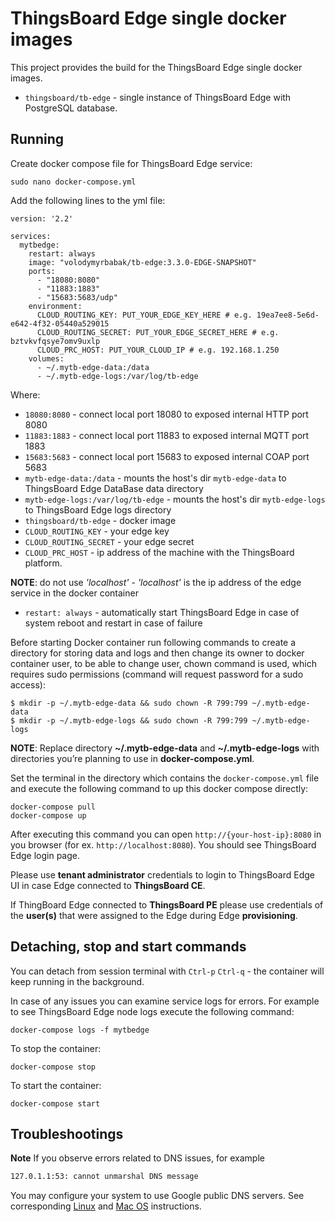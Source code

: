 # ThingsBoard Edge single docker images 

This project provides the build for the ThingsBoard Edge single docker images.

* `thingsboard/tb-edge` - single instance of ThingsBoard Edge with PostgreSQL database.

## Running

Create docker compose file for ThingsBoard Edge service:
```
sudo nano docker-compose.yml
```

Add the following lines to the yml file:

```
version: '2.2'

services:
  mytbedge:
    restart: always
    image: "volodymyrbabak/tb-edge:3.3.0-EDGE-SNAPSHOT"
    ports:
      - "18080:8080"
      - "11883:1883"
      - "15683:5683/udp"
    environment:
      CLOUD_ROUTING_KEY: PUT_YOUR_EDGE_KEY_HERE # e.g. 19ea7ee8-5e6d-e642-4f32-05440a529015
      CLOUD_ROUTING_SECRET: PUT_YOUR_EDGE_SECRET_HERE # e.g. bztvkvfqsye7omv9uxlp
      CLOUD_PRC_HOST: PUT_YOUR_CLOUD_IP # e.g. 192.168.1.250
    volumes:
      - ~/.mytb-edge-data:/data
      - ~/.mytb-edge-logs:/var/log/tb-edge
```

Where:    
- `18080:8080` - connect local port 18080 to exposed internal HTTP port 8080
- `11883:1883` - connect local port 11883 to exposed internal MQTT port 1883  
- `15683:5683` - connect local port 15683 to exposed internal COAP port 5683   
- `mytb-edge-data:/data` - mounts the host's dir `mytb-edge-data` to ThingsBoard Edge DataBase data directory
- `mytb-edge-logs:/var/log/tb-edge` - mounts the host's dir `mytb-edge-logs` to ThingsBoard Edge logs directory
- `thingsboard/tb-edge` - docker image
- `CLOUD_ROUTING_KEY` - your edge key
- `CLOUD_ROUTING_SECRET` - your edge secret
- `CLOUD_PRC_HOST` - ip address of the machine with the ThingsBoard platform. 

**NOTE**: do not use *'localhost'* - *'localhost'* is the ip address of the edge service in the docker container 

- `restart: always` - automatically start ThingsBoard Edge in case of system reboot and restart in case of failure

Before starting Docker container run following commands to create a directory for storing data and logs and then change its owner to docker container user, to be able to change user, chown command is used, which requires sudo permissions (command will request password for a sudo access):
```
$ mkdir -p ~/.mytb-edge-data && sudo chown -R 799:799 ~/.mytb-edge-data
$ mkdir -p ~/.mytb-edge-logs && sudo chown -R 799:799 ~/.mytb-edge-logs
```

**NOTE**: Replace directory **~/.mytb-edge-data** and **~/.mytb-edge-logs** with directories you’re planning to use in **docker-compose.yml**.

Set the terminal in the directory which contains the `docker-compose.yml` file and execute the following command to up this docker compose directly:

```
docker-compose pull
docker-compose up
```

After executing this command you can open `http://{your-host-ip}:8080` in you browser (for ex. `http://localhost:8080`). 
You should see ThingsBoard Edge login page.

Please use **tenant administrator** credentials to login to ThingsBoard Edge UI in case Edge connected to **ThingsBoard CE**.

If ThingBoard Edge connected to **ThingsBoard PE** please use credentials of the **user(s)** that were assigned to the Edge during Edge **provisioning**.

## Detaching, stop and start commands

You can detach from session terminal with `Ctrl-p` `Ctrl-q` - the container will keep running in the background.

In case of any issues you can examine service logs for errors. For example to see ThingsBoard Edge node logs execute the following command:
```
docker-compose logs -f mytbedge
```
To stop the container:
```
docker-compose stop
```
To start the container:
```
docker-compose start
```

## Troubleshootings

**Note** If you observe errors related to DNS issues, for example

```bash
127.0.1.1:53: cannot unmarshal DNS message
```

You may configure your system to use Google public DNS servers. 
See corresponding [Linux](https://developers.google.com/speed/public-dns/docs/using#linux) and [Mac OS](https://developers.google.com/speed/public-dns/docs/using#mac_os) instructions.